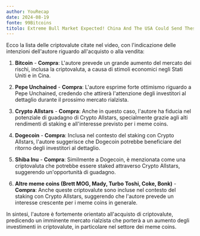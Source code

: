 ```yaml
---
author: YouRecap
date: 2024-08-19
fonte: 99Bitcoins
titolo: Extreme Bull Market Expected! China And The USA Could Send These Meme Coins Soaring!
---
```


Ecco la lista delle criptovalute citate nel video, con l'indicazione delle intenzioni dell'autore riguardo all'acquisto o alla vendita:

1. **Bitcoin** - **Compra**: L'autore prevede un grande aumento del mercato dei rischi, inclusa la criptovaluta, a causa di stimoli economici negli Stati Uniti e in Cina.

2. **Pepe Unchained** - **Compra**: L'autore esprime forte ottimismo riguardo a Pepe Unchained, credendo che attirerà l'attenzione degli investitori al dettaglio durante il prossimo mercato rialzista.

3. **Crypto Allstars** - **Compra**: Anche in questo caso, l'autore ha fiducia nel potenziale di guadagno di Crypto Allstars, specialmente grazie agli alti rendimenti di staking e all'interesse previsto per i meme coins.

4. **Dogecoin** - **Compra**: Inclusa nel contesto del staking con Crypto Allstars, l'autore suggerisce che Dogecoin potrebbe beneficiare del ritorno degli investitori al dettaglio.

5. **Shiba Inu** - **Compra**: Similmente a Dogecoin, è menzionata come una criptovaluta che potrebbe essere staked attraverso Crypto Allstars, suggerendo un'opportunità di guadagno.

6. **Altre meme coins (Brett MOG, Mady, Turbo Toshi, Coke, Bonk)** - **Compra**: Anche queste criptovalute sono incluse nel contesto del staking con Crypto Allstars, suggerendo che l'autore prevede un interesse crescente per i meme coins in generale.

In sintesi, l'autore è fortemente orientato all'acquisto di criptovalute, predicendo un imminente mercato rialzista che porterà a un aumento degli investimenti in criptovalute, in particolare nel settore dei meme coins.
